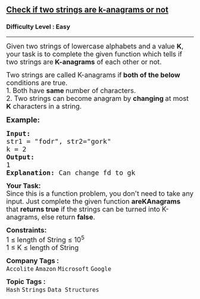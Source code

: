 <h2><a href="https://practice.geeksforgeeks.org/problems/check-if-two-strings-are-k-anagrams-or-not/1?page=4&category[]=Strings&sortBy=submissions">Check if two strings are k-anagrams or not</a></h2><h3>Difficulty Level : Easy</h3><hr><div class="problems_problem_content__Xm_eO"><p><span style="font-size:18px">Given two strings of lowercase alphabets and a value <strong>K</strong>, your task is to complete the given function which tells if&nbsp; two strings are<strong> K-anagrams</strong> of each other or not.</span></p>

<p><span style="font-size:18px">Two strings are called K-anagrams if<strong> both of the below </strong>conditions are true.<br>
1. Both have <strong>same </strong>number of characters.<br>
2. Two strings can become anagram by <strong>changing </strong>at most <strong>K</strong> characters in a string.</span></p>

<p><span style="font-size:20px"><strong>Example:</strong></span></p>

<pre><span style="font-size:18px"><strong>Input:</strong>
str1 = "fodr</span><span style="font-size:18px">", str2="gork"
k = 2</span>
<span style="font-size:18px"><strong>Output:</strong>
1</span>
<span style="font-size:18px"><strong>Explanation: </strong>Can change fd to gk</span></pre>

<p><strong><span style="font-size:18px">Your Task:</span></strong><br>
<span style="font-size:18px">Since this is a function problem, you don't need to take any input. Just complete the given function <strong>areKAnagrams </strong>that <strong>returns true</strong> if the strings can be turned into K-anagrams, else return <strong>false</strong>.</span></p>

<p><span style="font-size:18px"><strong>Constraints:</strong><br>
1 ≤ length of String ≤ 10<sup>5</sup><br>
1 ≤ K ≤ length of String</span></p>
</div><p><span style=font-size:18px><strong>Company Tags : </strong><br><code>Accolite</code>&nbsp;<code>Amazon</code>&nbsp;<code>Microsoft</code>&nbsp;<code>Google</code>&nbsp;<br><p><span style=font-size:18px><strong>Topic Tags : </strong><br><code>Hash</code>&nbsp;<code>Strings</code>&nbsp;<code>Data Structures</code>&nbsp;